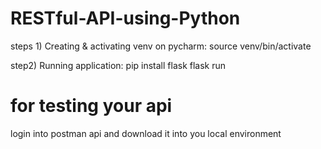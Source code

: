 # RESTful-API-using-Python
steps 1) Creating & activating venv on pycharm:
source venv/bin/activate

step2) Running application:
pip install flask
flask run


# for testing your api 
login into postman api and download it into you local environment







